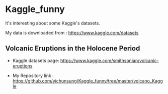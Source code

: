 # Kaggle_funny

It's interesting about some Kaggle's datasets.

My data is downloaded from : 
https://www.kaggle.com/datasets

## Volcanic Eruptions in the Holocene Period

* Kaggle datasets page: https://www.kaggle.com/smithsonian/volcanic-eruptions

* My Repository link : https://github.com/yichunsung/Kaggle_funny/tree/master/volcano_Kaggle



